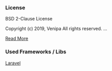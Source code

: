 ### License
BSD 2-Clause License

Copyright (c) 2019, Venipa
All rights reserved.
...

[Read More](blob/master/LICENSE)

### Used Frameworks / Libs
[Laravel](https://github.com/laravel/laravel)
